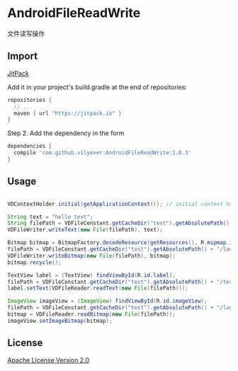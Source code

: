 # AndroidFileReadWrite
文件读写操作

## Import
[JitPack](https://jitpack.io/)

Add it in your project's build.gradle at the end of repositories:

```gradle
repositories {
  // ...
  maven { url "https://jitpack.io" }
}
```

Step 2. Add the dependency in the form

```gradle
dependencies {
  compile 'com.github.vilyever:AndroidFileReadWrite:1.0.3'
}
```

## Usage
```java

VDContextHolder.initial(getApplicationContext()); // initial context holder

String text = "hello text";
String filePath = VDFileConstant.getCacheDir("test").getAbsolutePath() + "/text";
VDFileWriter.writeText(new File(filePath), text);

Bitmap bitmap = BitmapFactory.decodeResource(getResources(), R.mipmap.ic_launcher);
filePath = VDFileConstant.getCacheDir("test").getAbsolutePath() + "/launcher.png";
VDFileWriter.writeBitmap(new File(filePath), bitmap);
bitmap.recycle();

TextView label = (TextView) findViewById(R.id.label);
filePath = VDFileConstant.getCacheDir("test").getAbsolutePath() + "/text";
label.setText(VDFileReader.readText(new File(filePath)));

ImageView imageView = (ImageView) findViewById(R.id.imageView);
filePath = VDFileConstant.getCacheDir("test").getAbsolutePath() + "/launcher.png";
bitmap = VDFileReader.readBitmap(new File(filePath));
imageView.setImageBitmap(bitmap);

```

## License
[Apache License Version 2.0](http://www.apache.org/licenses/LICENSE-2.0.txt)

